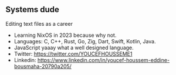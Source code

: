 ## Systems dude

Editing text files as a career

- Learning NixOS in 2023 because why not.
- Languages: C, C++, Rust, Go, Zig, Dart, Swift, Kotlin, Java.
- JavaScript yaaay what a well designed language.
- Twitter: https://twitter.com/YOUCEFHOUSSEME1
- Linkedin: https://www.linkedin.com/in/youcef-houssem-eddine-bousmaha-20790a205/
